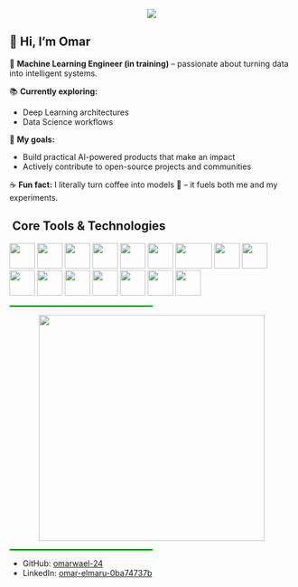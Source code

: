 <p align="center">
  <img src="https://capsule-render.vercel.app/api?type=waving&height=200&text=Welcome%20To%20My%20Profile!%20&fontAlign=50&fontAlignY=40&color=gradient&animation=twinkling"/>
</p>

## 👋 Hi, I’m Omar  

💼 **Machine Learning Engineer (in training)** – passionate about turning data into intelligent systems.  

📚 **Currently exploring:**  
- Deep Learning architectures  
- Data Science workflows  

🎯 **My goals:**  
- Build practical AI-powered products that make an impact  
- Actively contribute to open-source projects and communities  

☕ **Fun fact:** I literally turn coffee into models 🤖 – it fuels both me and my experiments.  


<h2>&nbsp;Core Tools & Technologies</h2>
<p align="left">
  <img src="https://cdn.jsdelivr.net/gh/devicons/devicon/icons/python/python-original.svg" width="45" height="45"/>
  <img src="https://cdn.jsdelivr.net/gh/devicons/devicon/icons/cplusplus/cplusplus-original.svg" width="45" height="45"/>
  <img src="https://cdn.jsdelivr.net/gh/devicons/devicon/icons/javascript/javascript-original.svg" width="45" height="45"/>
  <img src="https://www.vectorlogo.zone/logos/numpy/numpy-icon.svg" width="45" height="45"/>
  <img src="https://pandas.pydata.org/static/img/pandas_mark.svg" width="45" height="45"/>
  <img src="https://matplotlib.org/stable/_static/logo2.svg" width="45" height="45"/>
  <img src="https://seaborn.pydata.org/_static/logo-wide-lightbg.svg" width="65" height="45"/>
  <img src="https://www.vectorlogo.zone/logos/scikit_learn/scikit_learn-icon.svg" width="45" height="45"/>
  <img src="https://www.vectorlogo.zone/logos/tensorflow/tensorflow-icon.svg" width="45" height="45"/>
  <img src="https://www.vectorlogo.zone/logos/pytorch/pytorch-icon.svg" width="45" height="45"/>
  <img src="https://www.vectorlogo.zone/logos/opencv/opencv-icon.svg" width="45" height="45"/>
  <img src="https://cdn.jsdelivr.net/gh/devicons/devicon/icons/linux/linux-original.svg" width="45" height="45"/>
  <img src="https://cdn.jsdelivr.net/gh/devicons/devicon/icons/git/git-original.svg" width="45" height="45"/>
  <img src="https://cdn.jsdelivr.net/gh/devicons/devicon/icons/docker/docker-original.svg" width="45" height="45"/>
  <img src="https://cdn.jsdelivr.net/gh/devicons/devicon/icons/jupyter/jupyter-original.svg" width="45" height="45"/>
  <img src="https://cdn.jsdelivr.net/gh/devicons/devicon/icons/vscode/vscode-original.svg" width="45" height="45"/>
</p>
<hr style="border: 1px solid #00ff00; width: 50%;" align="center"/>

<p align="center">
  <img src="https://media.giphy.com/media/GghGKaZ8JeHJx0apQC/giphy.gif" width="400"/>
</p>
<hr style="border: 1px solid #00ff00; width: 50%;" align="center"/>

- GitHub: [omarwael-24](https://github.com/omarwael-24)
- LinkedIn: [omar-elmaru-0ba74737b](https://www.linkedin.com/in/omar-elmaru-0ba74737b)

